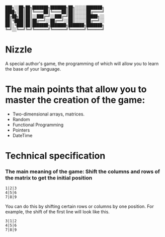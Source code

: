 ```

███╗░░██╗██╗███████╗███████╗██╗░░░░░███████╗
████╗░██║██║╚════██║╚════██║██║░░░░░██╔════╝
██╔██╗██║██║░░███╔═╝░░███╔═╝██║░░░░░█████╗░░
██║╚████║██║██╔══╝░░██╔══╝░░██║░░░░░██╔══╝░░
██║░╚███║██║███████╗███████╗███████╗███████╗
╚═╝░░╚══╝╚═╝╚══════╝╚══════╝╚══════╝╚══════╝
```

# Nizzle

 A special author's game, the programming of which will allow you to learn the base of your language.

# The main points that allow you to master the creation of the game:
- Two-dimensional arrays, matrices.
- Random
- Functional Programming
- Pointers
- DateTime

# Technical specification

### The main meaning of the game: Shift the columns and rows of the matrix to get the initial position

```
1|2|3
4|5|6
7|8|9
```

You can do this by shifting certain rows or columns by one position. 
For example, the shift of the first line will look like this.
```
3|1|2
4|5|6
7|8|9
```

